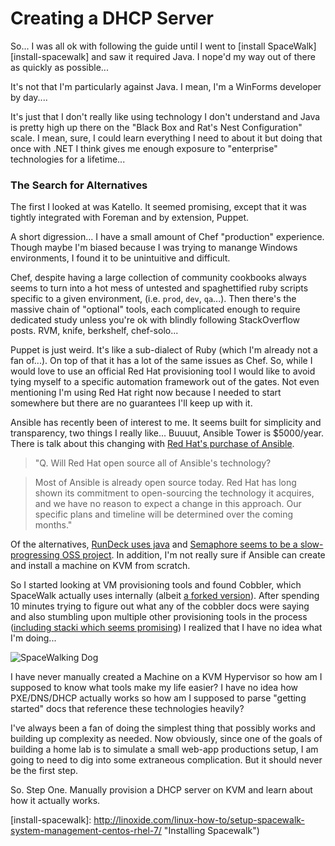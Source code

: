 # Creating a DHCP Server #

So... I was all ok with following the guide until I went to [install SpaceWalk][install-spacewalk] and saw it required Java. I nope'd my way out of there as quickly as possible...

It's not that I'm particularly against Java. I mean, I'm a WinForms developer by day....

It's just that I don't really like using technology I don't understand and Java is pretty high up there on the "Black Box and Rat's Nest Configuration" scale. I mean, sure, I could learn everything I need to about it but doing that once with .NET I think gives me enough exposure to "enterprise" technologies for a lifetime...

### The Search for Alternatives ###

The first I looked at was Katello. It seemed promising, except that it was tightly integrated with Foreman and by extension, Puppet.

A short digression... I have a small amount of Chef "production" experience. Though maybe I'm biased because I was trying to manange Windows environments, I found it to be unintuitive and difficult.

Chef, despite having a large collection of community cookbooks always seems to turn into a hot mess of untested and spaghettified ruby scripts specific to a given environment, (i.e. `prod`, `dev`, `qa`...). Then there's the massive chain of "optional" tools, each complicated enough to require dedicated study unless you're ok with blindly following StackOverflow posts. RVM, knife, berkshelf, chef-solo...

Puppet is just weird. It's like a sub-dialect of Ruby (which I'm already not a fan of...). On top of that it has a lot of the same issues as Chef. So, while I would love to use an official Red Hat provisioning tool I would like to avoid tying myself to a specific automation framework out of the gates. Not even mentioning I'm using Red Hat right now because I needed to start somewhere but there are no guarantees I'll keep up with it.

Ansible has recently been of interest to me. It seems built for simplicity and  transparency, two things I really like... Buuuut, Ansible Tower is $5000/year. There is talk about this changing with [Red Hat's purchase of Ansible][red-hat-ansible].

> "Q. Will Red Hat open source all of Ansible's technology?

>Most of Ansible is already open source today. Red Hat has long shown its commitment to open-sourcing the technology it acquires, and we have no reason to expect a change in this approach. Our specific plans and timeline will be determined over the coming months."

Of the alternatives, [RunDeck uses java][rundeck] and [Semaphore seems to be a slow-progressing OSS project][semaphore]. In addition, I'm not really sure if Ansible can create and install a machine on KVM from scratch. 

So I started looking at VM provisioning tools and found Cobbler, which SpaceWalk actually uses internally (albeit [a forked version][forked-cobbler]). After spending 10 minutes trying to figure out what any of the cobbler docs were saying and also stumbling upon multiple other provisioning tools in the process ([including stacki which seems promising][stacki]) I realized that I have no idea what I'm doing...

![SpaceWalking Dog](http://i.giphy.com/xDQ3Oql1BN54c.gif)

I have never manually created a Machine on a KVM Hypervisor so how am I supposed to know what tools make my life easier? I have no idea how PXE/DNS/DHCP actually works so how am I supposed to parse "getting started" docs that reference these technologies heavily? 

I've always been a fan of doing the simplest thing that possibly works and building up complexity as needed. Now obviously, since one of the goals of building a home lab is to simulate a small web-app productions setup, I am going to need to dig into some extraneous complication. But it should never be the first step.

So. Step One. Manually provision a DHCP server on KVM and learn about how it actually works.

[stacki]: http://www.stacki.com/
[forked-cobbler]: https://www.redhat.com/archives/spacewalk-list/2016-March/msg00060.html
[semaphore]: https://github.com/ansible-semaphore/semaphore/pulse
[rundeck]: http://rundeck.org/ 
[red-hat-ansible]: https://www.redhat.com/en/about/blog/faq-red-hat-acquires-ansible
[install-spacewalk]: http://linoxide.com/linux-how-to/setup-spacewalk-system-management-centos-rhel-7/ "Installing Spacewalk")